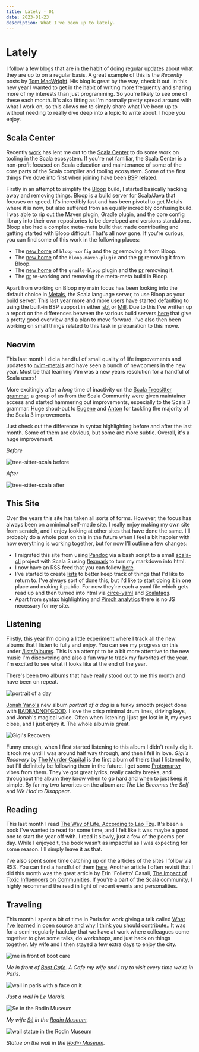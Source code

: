 ```yaml
---
title: Lately - 01
date: 2023-01-23
description: What I've been up to lately.
---
```


# Lately

I follow a few blogs that are in the habit of doing regular updates about what
they are up to on a regular basis. A great example of this is the _Recently_
posts by [Tom MacWright](https://macwright.com/). His blog is great by the way,
check it out. In this new year I wanted to get in the habit of writing more
frequently and sharing more of my interests than just programming. So you're
likely to see one of these each month. It's also fitting as I'm normally pretty
spread around with what I work on, so this allows me to simply share what I've
been up to without needing to really dive deep into a topic to write about. I
hope you enjoy.

## Scala Center

Recently [work](https://lunatech.com/) has lent me out to the [Scala
Center](https://scala.epfl.ch/) to do some work on tooling in the Scala
ecosystem. If you're not familiar, the Scala Center is a non-profit focused
on Scala education and maintenance of some of the core parts of the Scala
compiler and tooling ecosystem. Some of the first things I've dove into first
when joining have been [BSP](https://build-server-protocol.github.io/) related.

Firstly in an attempt to simplify the
[Bloop](https://scalacenter.github.io/bloop/) build, I started basically hacking
away and removing things. Bloop is a build server for Scala/Java that focuses on
speed. It's incredibly fast and has been pivotal to get Metals where it is now,
but also suffered from an equally incredibly confusing build. I was able to rip
out the Maven plugin, Gradle plugin, and the core config library into their own
repositories to be developed and versions standalone. Bloop also had a complex
meta-meta build that made contributing and getting started with Bloop difficult.
That's all now gone. If you're curious, you can find some of this work in the
following places:

- The [new home](https://github.com/scalacenter/bloop-config) of `bloop-config`
  and the [pr](https://github.com/scalacenter/bloop/pull/1868) removing it from
  Bloop.
- The [new home](https://github.com/scalacenter/bloop-maven-plugin) of the
  `bloop-maven-plugin` and the
  [pr](https://github.com/scalacenter/bloop/pull/1948) removing it from Bloop.
- The [new home](https://github.com/scalacenter/gradle-bloop) of the
  `gradle-bloop` plugin and the
  [pr](https://github.com/scalacenter/bloop/pull/1951) removing it.
- The [pr](https://github.com/scalacenter/bloop/pull/1956) re-working and
  removing the meta-meta build in Bloop.

Apart from working on Bloop my main focus has been looking into the default
choice in [Metals](https://scalameta.org/metals/), the Scala language server, to
use Bloop as your build server. This last year more and more users have started
defaulting to using the built-in BSP support in either
[sbt](https://www.scala-sbt.org/) or
[Mill](https://com-lihaoyi.github.io/mill/mill/Intro_to_Mill.html). Due to this
I've written up a report on the differences between the various build servers
[here](https://github.com/scalameta/metals/discussions/4505#discussioncomment-4571546)
that give a pretty good overview and a plan to move forward. I've also then been
working on small things related to this task in preparation to this move.

## Neovim

This last month I did a handful of small quality of life improvements and
updates to [nvim-metals](https://github.com/scalameta/nvim-metals) and have seen
a bunch of newcomers in the new year. Must be that learning Vim was a new years
resolution for a handful of Scala users!

More excitingly after a _long_ time of inactivity on the [Scala Treesitter
grammar](https://github.com/tree-sitter/tree-sitter-scala), a group of us from
the Scala Community were given maintainer access and started hammering out
improvements, especially to the Scala 3 grammar. Huge shout-out to
[Eugene](https://types.pl/@eed3si9n) and
[Anton](https://twitter.com/velvetbaldmime) for tackling the majority of the
Scala 3 improvements.

Just check out the difference in syntax highlighting before and after the last
month. Some of them are obvious, but some are more subtle. Overall, it's a huge
improvement.

_Before_

![tree-sitter-scala before](../images/ts-before.png)

_After_

![tree-sitter-scala after](../images/ts-after.png)

## This Site

Over the years this site has taken all sorts of forms. However, the focus has
always been on a minimal self-made site. I really enjoy making my own site from
scratch, and I enjoy looking at other sites that have done the same. I'll
probably do a whole post on this in the future when I feel a bit happier with
how everything is working together, but for now I'll outline a few changes:

- I migrated this site from using [Pandoc](https://pandoc.org/) via a bash
  script to a small [scala-cli](https://scala-cli.virtuslab.org/) project with
  Scala 3 using [flexmark](https://github.com/vsch/flexmark-java) to turn my
  markdown into html.
- I now have an RSS feed that you can follow [here](../rss.xml).
- I've started to create [lists](../lists) to better keep track of things that
  I'd like to return to. I've always sort of done this, but I'd like to start
  doing it in one place and making it public. For now they're each a yaml file
  which gets read up and then turned into html via
  [circe-yaml](https://github.com/circe/circe-yaml) and
  [Scalatags](https://github.com/com-lihaoyi/scalatags).
- Apart from syntax highlighting and [Pirsch analytics](https://pirsch.io/)
  there is no JS necessary for my site.

## Listening

Firstly, this year I'm doing a little experiment where I track all the new
albums that I listen to fully and enjoy. You can see my progress on this under
[/lists/albums](../lists/albums). This is an attempt to be a bit more attentive to the
new music I'm discovering and also a fun way to track my favorites of the year.
I'm excited to see what it looks like at the end of the year.

There's been two albums that have really stood out to me this month and have
been on repeat.

![portrait of a day](../images/albums/portrait-of-a-dog.jpeg)

[Jonah Yano's](https://jonahyano.bandcamp.com/album/portrait-of-a-dog) new album
_portrait of a dog_ is a funky smooth project done with
[BADBADNOTGOOD](https://tv.badbadnotgood.com/). I love the crisp minimal drum
lines, driving keys, and Jonah's magical voice. Often when listening I just get
lost in it, my eyes close, and I just enjoy it. The whole album is great.

![Gigi's Recovery](../images/albums/gigis-recovery.jpeg)

Funny enough, when I first started listening to this album I didn't really dig
it. It took me until I was around half way through, and then I fell in love.
_Gigi's Recovery_ by [The Murder
Capital](https://themurdercapital.bandcamp.com/album/gigis-recovery) is the
first album of theirs that I listened to, but I'll definitely be following them
in the future. I get some [Protomartyr](https://protomartyrband.com/) vibes from
them. They've got great lyrics, really catchy breaks, and throughout the album
they know when to go hard and when to just keep it simple. By far my two
favorites on the album are _The Lie Becomes the Self_ and _We Had to Disappear_.

## Reading

This last month I read [The Way of Life, According to Lao
Tzu](https://www.goodreads.com/book/show/251651.The_Way_of_Life_According_to_Lao_Tzu).
It's been a book I've wanted to read for some time, and I felt like it was maybe
a good one to start the year off with. I read it slowly, just a few of the poems
per day. While I enjoyed t, the book wasn't as impactful as I was expecting
for some reason. I'll simply leave it as that.

I've also spent some time catching up on the articles of the sites I follow via
RSS. You can find a handful of them [here](../lists/sites). Another article I
often revisit that I did this month was the great article by Erin 'Folletto'
Casali, [The Impact of Toxic Influencers on
Communities](https://intenseminimalism.com/2020/the-impact-of-toxic-influencers-on-communities/).
If you're a part of the Scala community, I highly recommend the read in light of
recent events and personalities.

## Traveling

This month I spent a bit of time in Paris for work giving a talk called [What
I've learned in open source and why I think you should
contribute.](../slides/open-source). It was for a semi-regularly hackday that we have
at work where colleagues come together to give some talks, do workshops, and
just hack on things together. My wife and I then stayed a few extra days to
enjoy the city.

![me in front of boot care](../images/paris-chris.png)

_Me in front of [Boot Cafe](https://www.instagram.com/bootcafe/). A Cafe my wife
and I try to visit every time we're in Paris._

![wall in paris with a face on it](../images/paris-wall.png)

_Just a wall in Le Marais._

![Se in the Rodin Museum](../images/paris-se.png)

_My wife [Sé](https://seyoungkipp.com/current) in the [Rodin Museum](https://www.musee-rodin.fr/en)._

![wall statue in the Rodin Museum](../images/paris-rodin.png)

_Statue on the wall in the [Rodin Museum](https://www.musee-rodin.fr/en)._
